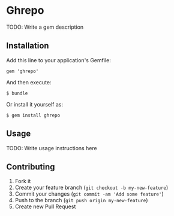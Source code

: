 # Ghrepo

TODO: Write a gem description

## Installation

Add this line to your application's Gemfile:

    gem 'ghrepo'

And then execute:

    $ bundle

Or install it yourself as:

    $ gem install ghrepo

## Usage

TODO: Write usage instructions here

## Contributing

1. Fork it
2. Create your feature branch (`git checkout -b my-new-feature`)
3. Commit your changes (`git commit -am 'Add some feature'`)
4. Push to the branch (`git push origin my-new-feature`)
5. Create new Pull Request
